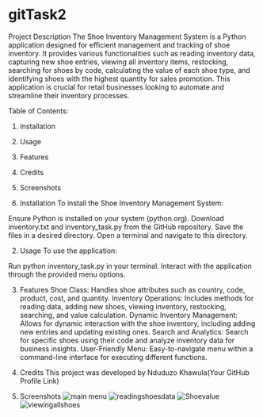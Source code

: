 # gitTask2

Project Description
The Shoe Inventory Management System is a Python application designed for efficient management and tracking of shoe inventory. It provides various functionalities such as reading inventory data, capturing new shoe entries, viewing all inventory items, restocking, searching for shoes by code, calculating the value of each shoe type, and identifying shoes with the highest quantity for sales promotion. This application is crucial for retail businesses looking to automate and streamline their inventory processes.

Table of Contents:
1. Installation
2. Usage
3. Features
4. Credits
5. Screenshots

1. Installation
To install the Shoe Inventory Management System:

Ensure Python is installed on your system (python.org).
Download inventory.txt and inventory_task.py from the GitHub repository.
Save the files in a desired directory.
Open a terminal and navigate to this directory.

2. Usage
To use the application:

Run python inventory_task.py in your terminal.
Interact with the application through the provided menu options.

3. Features
Shoe Class: Handles shoe attributes such as country, code, product, cost, and quantity.
Inventory Operations: Includes methods for reading data, adding new shoes, viewing inventory, restocking, searching, and value calculation.
Dynamic Inventory Management: Allows for dynamic interaction with the shoe inventory, including adding new entries and updating existing ones.
Search and Analytics: Search for specific shoes using their code and analyze inventory data for business insights.
User-Friendly Menu: Easy-to-navigate menu within a command-line interface for executing different functions.

4. Credits
This project was developed by Nduduzo Khawula(Your GitHub Profile Link)


5. Screenshots
![main menu](https://github.com/nduman23/gitTask2/assets/142967728/51db855e-dd55-44ba-9570-f77eef1d7fda)
![readingshoesdata](https://github.com/nduman23/gitTask2/assets/142967728/d3dadc2f-d175-4c23-bfa4-161cf704c365)
![Shoevalue](https://github.com/nduman23/gitTask2/assets/142967728/1e7f66f0-5264-4894-b1da-9fd39699334c)
![viewingallshoes](https://github.com/nduman23/gitTask2/assets/142967728/2f5a87bf-41d7-4fe5-8e06-c50cdac3523d)
